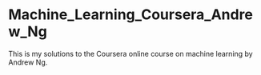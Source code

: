 # Machine_Learning_Coursera_Andrew_Ng
This is my solutions to the Coursera online course on machine learning by Andrew Ng. 
